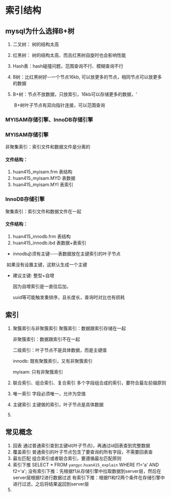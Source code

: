 # 索引结构

## mysql为什么选择B+树

1. 二叉树： 树的结构太高

2. 红黑树： 树的结构太高、而且红黑树自旋时也会影响性能

3. Hash表：hash碰撞问题，范围查询不行、模糊查询不行

4. B树：比红黑树好--一个节点16kb, 可以放更多的节点，相同节点可以放更多的数据

5. B+树：节点不放数据，只放索引，16kb可以存储更多的数据，‘

   ​             B+树叶子节点有双向指针连接，可以范围查询



### MYISAM存储引擎、InnoDB存储引擎

### MYISAM存储引擎

非聚集索引：索引文件和数据文件是分离的

#### 文件结构：

1. huan415_myisam.frm        表结构
2. huan415_myisam.MYD      表数据
3. huan415_myisam.MYI        表索引

### InnoDB存储引擎

聚集索引：索引文件和数据文件在一起

#### 文件结构：

1. huan415_innodb.frm         表结构
2. huan415_innodb.ibd          表数据+表索引

+ innodb必须有主键----表数据放在主键索引的叶子节点

​       如果没有设置主键，这默认生成一个主键

+ 建议主键: 整型+自增

  因为自增索引是一直往后加，

  uuid等可能触发重排序，且长度长，查询时对比也有损耗



## 索引

1. 聚簇索引与非聚簇索引
   聚簇索引：数据跟索引存储在一起

   非聚簇索引：数据跟索引不在一起

   二级索引：叶子节点不是具体数据，而是主键值

   innodb: 既有聚簇索引，又有非聚簇索引

   myisam: 只有非聚簇索引
   
2. 联合索引、组合索引、复合索引
   多个字段组合成的索引，要符合最左前缀原则

3.  唯一索引
   字段必须唯一，允许为空值

4. 主键索引
   主键做的索引，叶子节点是具体数据

5. 



## 常见概念

1. 回表
   通过普通索引查到主键id(叶子节点)，再通过id回表查到完整数据
2. 覆盖索引
   普通索引的叶子节点包含了要查询的所有字段，不需要回表查
3. 最左匹配
   组合索引或者联合索引，要遵循最左匹配原则
4. 索引下推
   SELECT * FROM `yangyc`.`huan415_explain` WHERE f1='a' AND f2='a';
   没有索引下推：先根据f1从存储引擎中拉取数据到server层，然后在server层根据f2进行数据过滤
   有索引下推：根据f1和f2两个条件在存储引擎中进行过滤，之后将结果返回到server层
5. 

